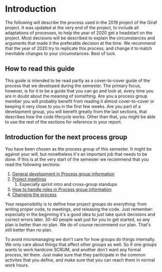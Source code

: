 # Introduction
The following will describe the process used in the 2019 project of the Giraf project.
It was updated at the very end of the project, to include all adaptations of processes, to help the year of 2020 get a headstart on the project.
Most decisions will be described to explain the circumstances and arguments that made it the preferable decision at the time.
We recommend that the year of 2020 try to replicate this process, and change it to match inevitable changes to your circumstances.
Best of luck.

## How to read this guide
This guide is intended to be read partly as a cover-to-cover guide of the process that we developed during the semester.
The primary focus, however, is for it to be a guide that you can go and look at, every time you are in doubt about the meaning of something.
Are you a process group member you will probably benefit from reading it almost cover-to-cover or keeping it very close to you in the first few weeks.
Are you part of a development group, you will benefit greatly from the last sections, that describes how the code lifecycle works.
Other than that, you might be able to use the rest of the sections for reference in your report.

## Introduction for the next process group
You have been chosen as the process group of this semester. It might be against your will, but nonetheless it's an important job that needs to be done.
If this is at the very start of the semester we recommend that you read the following sections:
1. [General development in Process group information](process_group_information.md#general-development)
2. [Project meetings](project_meetings.md#project-meetings)
   1. Especially sprint intro and cross-group standups
3. [How to handle roles in Process group information](process_group_information.md#how-to-handle-roles)
4. [Changing the process](changing_the_process.md)

Your responsibility is to define how project groups do everything: from writing proper code, to meetings, and releasing the code.
Just remember: especially in the beginning it's a good idea to just take quick decisions and correct errors later. 30-40 people wait just for you to get started, so any plan is better than no plan.
We do of course recommend our plan. That's still better than no plan.

To avoid micromanaging we don't care for how groups do things internally.
We only care about things that affect other groups as well.
So if one groups wants to work hardcore SCRUM, and another don't want any formal process, let them.
Just make sure that they participate in the common activites that you define, and make sure that you can reach them in normal work hours.